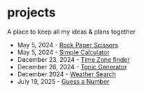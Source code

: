 # projects
A place to keep all my ideas &amp; plans together 


- May 5, 2024 - [Rock Paper Scissors](Rock_/Paper_/Scissors)
- May 5, 2024 - [Simple Calculator](Calculator)
- December 23, 2024 - [Time Zone finder](https://github.com/sarahh1201/Projects/tree/7a03ce1870b512453f862d8cdeb289558f40c4a2/Time%20Zone%20)
- December 26, 2024 - [Topic Generator](https://github.com/sarahh1201/Projects/tree/7a03ce1870b512453f862d8cdeb289558f40c4a2/Topic%20Generator)
- December 2024 - [Weather Search](https://github.com/sarahh1201/Projects/tree/66db3ef5746af49bdb9b6d39fd4a99a9e83cb64a/Weather%20Search)
- July 19, 2025 - [Guess a Number](https://github.com/sarahh1201/Projects/tree/66db3ef5746af49bdb9b6d39fd4a99a9e83cb64a/Guess%20a%20Number)
